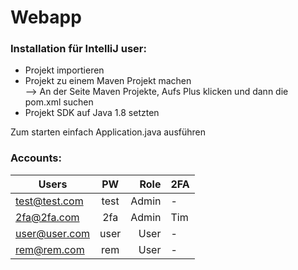 # Webapp

### Installation für IntelliJ user:  
- Projekt importieren
- Projekt zu einem Maven Projekt machen  
  --> An der Seite Maven Projekte, Aufs Plus klicken und dann die pom.xml suchen
- Projekt SDK auf Java 1.8 setzten

Zum starten einfach Application.java ausführen


### Accounts:  
| Users        | PW   | Role  | 2FA |
| ------------ |:----:| -----:| --- |
|test@test.com | test | Admin | -   |
|2fa@2fa.com   | 2fa  | Admin | Tim |
|user@user.com | user | User  | -   |
|rem@rem.com   | rem  | User  | -   |
